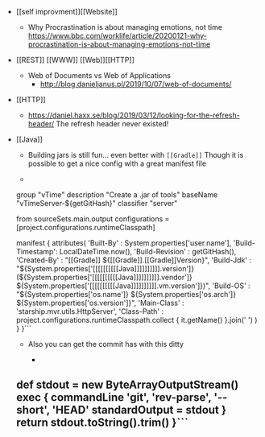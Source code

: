 - [[self improvment]][[Website]]
    - Why Procrastination is about managing emotions, not time https://www.bbc.com/worklife/article/20200121-why-procrastination-is-about-managing-emotions-not-time
- [[REST]] [[WWW]] [[Web]][[HTTP]]
    - Web of Documents vs Web of Applications
        - http://blog.danieljanus.pl/2019/10/07/web-of-documents/
- [[HTTP]]
    - https://daniel.haxx.se/blog/2019/03/12/looking-for-the-refresh-header/ The refresh header never existed!
- [[Java]]
    - Building jars is still fun... even better with `[[Gradle]]` Though it is possible to get a nice config with a great manifest file 
    - ```task createServerAppJar(type: ShadowJar) {
	group "vTime"
	description "Create a .jar of tools"
	baseName  "vTimeServer-${getGitHash}"
	classifier "server"

	from sourceSets.main.output
	configurations = [project.configurations.runtimeClasspath]
	
	manifest {
        attributes(
            'Built-By'       : System.properties['user.name'],
            'Build-Timestamp': LocalDateTime.now(),
            'Build-Revision' : getGitHash(),
            'Created-By'     : "[[Gradle]] ${[[Gradle]].[[Gradle]]Version}",
            'Build-Jdk'      : "${System.properties['[[[[[[[[[[Java]]]]]]]]]].version']} (${System.properties['[[[[[[[[[[Java]]]]]]]]]].vendor']} ${System.properties['[[[[[[[[[[Java]]]]]]]]]].vm.version']})",
            'Build-OS'       : "${System.properties['os.name']} ${System.properties['os.arch']} ${System.properties['os.version']}",
            'Main-Class'	 : 'starship.mvr.utils.HttpServer',
            'Class-Path'	 : project.configurations.runtimeClasspath.collect { it.getName() }.join(' ')
        )
    }
}```
    - Also you can get the commit has with this ditty
        - ``` def getGitHash = { ->
    def stdout = new ByteArrayOutputStream()
    exec {
        commandLine 'git', 'rev-parse', '--short', 'HEAD'
        standardOutput = stdout
    }
    return stdout.toString().trim()
}```
    - 
